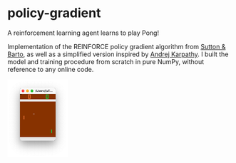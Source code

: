 # policy-gradient
A reinforcement learning agent learns to play Pong!

Implementation of the REINFORCE policy gradient algorithm from [Sutton & Barto](http://www.incompleteideas.net/book/RLbook2020.pdf), as well as a simplified version inspired by [Andrej Karpathy](http://karpathy.github.io/2016/05/31/rl/). I built the model and training procedure from scratch in pure NumPy, without reference to any online code.


![](cover_image.png)